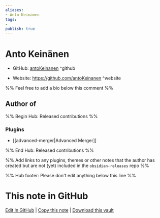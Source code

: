 ```yaml
---
aliases:
- Anto Keinänen
tags:
- 
publish: true
---
```


# Anto Keinänen

- GitHub: [antoKeinanen](https://github.com/antoKeinanen/) ^github
<!-- - Discord: `@` ^discord-->
- Website: <https://github.com/antoKeinanen> ^website
<!-- - [[Publish sites|Publish site]]: <https://> ^publish-->

%% Feel free to add a bio below this comment %%


## Author of

%% Begin Hub: Released contributions %%
### Plugins
- [[advanced-merger|Advanced Merger]]

%% End Hub: Released contributions %%

%% Add links to any plugins, themes or other notes that the author has created but are not (yet) included in the `obsidian-releases` repo %%

<!--
### Unlisted plugins
-->

<!--
### Others
-->

<!--
## Sponsor this author
-->

<!-- - [[GitHub sponsors]]: [Sponsor @antoKeinanen on GitHub Sponsors](https://github.com/sponsors/antoKeinanen) ^github-sponsor-->
<!-- - [[Buy me a coffee]]: <https://> ^buy-me-a-coffee-->
<!-- - [[PayPal]]: <https://> ^paypal-->
<!-- - [[Patreon]]: <https://> ^patreon-->

<!--
## Follow this author
-->

<!-- - [[YouTube Channels|On YouTube]]: <https://> ^youtube-->
<!-- - Twitter: <https://> ^twitter-->
<!-- - ... -->

%% Hub footer: Please don't edit anything below this line %%

# This note in GitHub

<span class="git-footer">[Edit In GitHub](https://github.dev/obsidian-community/obsidian-hub/blob/main/01%20-%20Community/People/antoKeinanen.md "git-hub-edit-note") | [Copy this note](https://raw.githubusercontent.com/obsidian-community/obsidian-hub/main/01%20-%20Community/People/antoKeinanen.md "git-hub-copy-note") | [Download this vault](https://github.com/obsidian-community/obsidian-hub/archive/refs/heads/main.zip "git-hub-download-vault") </span>
